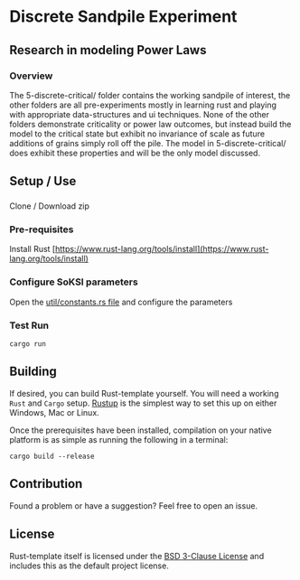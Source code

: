 # Discrete Sandpile Experiment
## Research in modeling Power Laws

### Overview
The 5-discrete-critical/ folder contains the working sandpile of interest, the other folders are all pre-experiments mostly in learning rust and playing with appropriate data-structures and ui techniques. None of the other folders demonstrate criticality or power law outcomes, but instead build the model to the critical state but exhibit no invariance of scale as future additions of grains simply roll off the pile. The model in 5-discrete-critical/ does exhibit these properties and will be the only model discussed.

## Setup / Use
###
Clone / Download zip

### Pre-requisites 
Install Rust [https://www.rust-lang.org/tools/install](https://www.rust-lang.org/tools/install)

### Configure SoKSI parameters
Open the [util/constants.rs file](util/constants.rs) and configure the parameters

### Test Run 
```
cargo run
```

## Building

If desired, you can build Rust-template yourself. You will need a working `Rust` and `Cargo` setup. [Rustup](https://rustup.rs/) is the simplest way to set this up on either Windows, Mac or Linux.

Once the prerequisites have been installed, compilation on your native platform is as simple as running the following in a terminal:

```
cargo build --release
```

## Contribution

Found a problem or have a suggestion? Feel free to open an issue.

## License

Rust-template itself is licensed under the [BSD 3-Clause License](LICENSE) and includes this as the default project license.